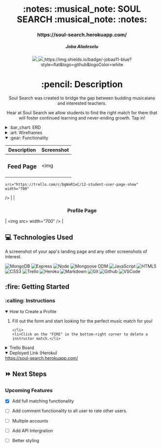 <div align="center">
<h1>
:notes: :musical_note: SOUL SEARCH :musical_note: :notes:
</h1>

<h3>https://soul-search.herokuapp.com/</h3>

<h5>Joba Aladeselu</h5>

<a href="https://www.linkedin.com/in/joba-a-ja11/">
<img
  src="https://img.shields.io/badge/%40-joba--a--ja11-blue?style=flat&logo=Linkedin&logoColor=white"/>
</a>
 <a href="https://github.com/jobaa11">
<img
  src="https://img.shields.io/badge/-jobaa11-blue?style=flat&logo=github&logoColor=white"/>
</a> 
https://img.shields.io/badge/-jobaa11-blue?style=flat&logo=github&logoColor=white

<h1>:pencil: Description</h1>


<p>Soul Search was created to bridge the gap between budding musicaians and interested teachers.

Hear at Soul Search we allow students to find the right match for them that will foster continued learning and never-ending growth. Tap in!
</p>

</div>

<details>
  <summary>:bar_chart: ERD</summary>

  | Description | Screenshot | 
  |:------------:|-----------| 
  | <h3>ERD</h3> | <img
    src="https://trello.com/1/cards/62d9c78e695f9371c02704bb/attachments/62d9c7a736d3f219475272b3/previews/62d9c7a836d3f21947527314/download/USER_PROFILE_ERD.JPG"
    width="700"
  /> |

</details>

<details>
  <summary>:art: Wireframes</summary>

  |    Description    | Screenshot | 
  |:-----------------:|-------------| 
  | <h3>Home Page</h3>| <img
    src="https://trello.com/1/cards/62d9c7d925680b3d42c21b52/attachments/62d9c81663b4e918f03e39e9/previews/62d9c81763b4e918f03e39f9/download/HomePage_(index).JPG"
    width="700"
  /> |
  | <h3 align="center">Profile Page</h3> | <img
    src="https://trello.com/c/Xl4P9fK9/11-teacher-user-page-show"
    width="700"
  /> |
</details>

<details open>
  <summary>:gear: Functionality</summary>

  |   Description | Screenshot | 
  |:-------------:| -----------|
  | <h3>Feed Page</h3> | <img
    src="https://trello.com/c/bgWaR1xC/12-student-user-page-show"
    width="700"
  /> |
  | <h3 align="center">Profile Page</h3> | <img
    src=
    width="700"
  /> |
</details>

## :computer: Technologies Used
A screenshot of your app's landing page and any other screenshots of interest.

![MongoDB](https://img.shields.io/badge/-MongoDB-333?style=flat&logo=mongodb)
![Express](https://img.shields.io/badge/-Express-333?style=flat&logo=express)
![Node](https://img.shields.io/badge/-Node.js-333?style=flat&logo=node.js)
![Mongoose ODM](https://img.shields.io/badge/-Mongoose_ODM-333?style=flat&logo=mongodb)
![JavaScript](https://img.shields.io/badge/-JavaScript-333?style=flat&logo=javascript)
![HTML5](https://img.shields.io/badge/-HTML5-333?style=flat&logo=html5)
![CSS3](https://img.shields.io/badge/-CSS-333?style=flat&logo=css3)
![Trello](https://img.shields.io/badge/-Trello-333?style=flat&logo=trello)
![Heroku](https://img.shields.io/badge/-Heroku-333?style=flat&logo=heroku)
![Markdown](https://img.shields.io/badge/-Markdown-333?style=flat&logo=markdown)
![Git](https://img.shields.io/badge/-Git-333?style=flat&logo=git)
![Github](https://img.shields.io/badge/-GitHub-333?style=flat&logo=github)
![VSCode](https://img.shields.io/badge/-VS_Code-333?style=flat&logo=visualstudio)

<h2>:fire: Getting Started</h2>

<h3>:calling: Instructions</h3>
<details open>
  <summary>How to Create a Profile</summary>
  <ol>
    <li>
      Fill out the form and start looking for the perfect music match for you!
    </li>
 

    </li>
    <li>Click on the "FIRE" in the bottom-right corner to delete a instructor match.</li>
  </ol>
</details>


<details>
  <h3>:link: Links</h3>
  <summary>Trello Board</summary>
  <a href="https://trello.com/b/eoGTofRV/p2"
    ></a
  >
</details>

<details open>
  <summary>Deployed Link (Heroku)</summary>
  <a href="https://soul-search.herokuapp.com/"
    >https://soul-search.herokuapp.com/</a
  >
</details>

## :fast_forward: Next Steps

### Upcoming Features

- [x] Add full matching functionality

- [ ] Add comment functionality to all user to rate other users.

- [ ] Multiple accounts

- [ ] Add API Intergration

- [ ] Better styling

